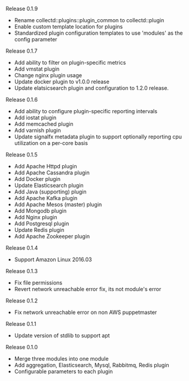 Release 0.1.9
  * Rename collectd::plugins::plugin_common to collectd::plugin
  * Enable custom template location for plugins
  * Standardized plugin configuration templates to use 'modules' as the config parameter

Release 0.1.7
  * Add ability to filter on plugin-specific metrics
  * Add vmstat plugin
  * Change nginx plugin usage
  * Update docker plugin to v1.0.0 release
  * Update elatsicsearch plugin and configuration to 1.2.0 release.

Release 0.1.6
  * Add ability to configure plugin-specific reporting intervals
  * Add iostat plugin
  * Add memcached plugin
  * Add varnish plugin
  * Update signalfx metadata plugin to support optionally reporting cpu utilization on a per-core basis

Release 0.1.5
  * Add Apache Httpd plugin
  * Add Apache Cassandra plugin
  * Add Docker plugin
  * Update Elasticsearch plugin
  * Add Java (supporting) plugin
  * Add Apache Kafka plugin
  * Add Apache Mesos (master) plugin
  * Add Mongodb plugin
  * Add Nginx plugin
  * Add Postgresql plugin
  * Update Redis plugin
  * Add Apache Zookeeper plugin

Release 0.1.4
  * Support Amazon Linux 2016.03

Release 0.1.3
  * Fix file permissions
  * Revert network unreachable error fix, its not module's error

Release 0.1.2
  * Fix network unreachable error on non AWS puppetmaster

Release 0.1.1
  * Update version of stdlib to support apt

Release 0.1.0

  * Merge three modules into one module
  * Add aggregation, Elasticsearch, Mysql, Rabbitmq, Redis plugin
  * Configurable parameters to each plugin
